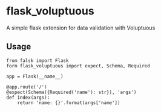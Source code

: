 # flask_voluptuous
A simple flask extension for data validation with Voluptuous

## Usage

```
from falsk import Flask
form flask_voluptuous import expect, Schema, Required

app = Flask(__name__)

@app.route('/')
@expect(Schema({Required('name'): str}), 'args')
def index(args):
    return 'name: {}'.format(args['name'])
```
